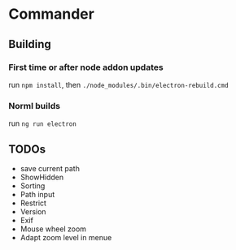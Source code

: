 # Commander
## Building
### First time or after node addon updates
run ```npm install```, then ```./node_modules/.bin/electron-rebuild.cmd```

### Norml builds
run ```ng run electron```
## TODOs
* save current path
* ShowHidden
* Sorting
* Path input
* Restrict
* Version
* Exif
* Mouse wheel zoom
* Adapt zoom level in menue




